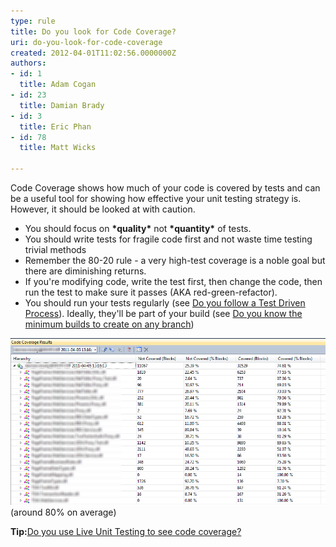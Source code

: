 ```yaml
---
type: rule
title: Do you look for Code Coverage?
uri: do-you-look-for-code-coverage
created: 2012-04-01T11:02:56.0000000Z
authors:
- id: 1
  title: Adam Cogan
- id: 23
  title: Damian Brady
- id: 3
  title: Eric Phan
- id: 78
  title: Matt Wicks

---
```


Code Coverage shows how much of your code is covered by tests and can be a useful tool for showing how effective your unit testing strategy is.  However, it should be looked at with caution.
 
- You should focus on **\*quality\*** not **\*quantity\*** of tests.
- You should write tests for fragile code first and not waste time testing trivial methods
- Remember the 80-20 rule - a very high-test coverage is a noble goal but there are diminishing returns.
- If you're modifying code, write the test first, then change the code, then run the test to make sure it passes (AKA red-green-refactor).
- You should run your tests regularly (see [Do you follow a Test Driven Process](/_layouts/15/FIXUPREDIRECT.ASPX?WebId=3dfc0e07-e23a-4cbb-aac2-e778b71166a2&TermSetId=07da3ddf-0924-4cd2-a6d4-a4809ae20160&TermId=53774ecb-3e5b-4985-89e9-3a57c2737e4c)). Ideally, they'll be part of your build (see [Do you know the minimum builds to create on any branch](http://www.ssw.com.au/ssw/Standards/Rules/RulesToBetterVersionControlwithTFS%28AKASourceControl%29.aspx#MinimumBuilds))


![Code Coverage metrics in Visual Studio. This solution has a very high code coverage percentage](CodeCoverage2010.png)(around 80% on average)

**Tip:**[Do you use Live Unit Testing to see code coverage?](https://www.ssw.com.au/SSW/Standards/Rules/RulesToBetterUnitTests.aspx#CodeCoverage)
